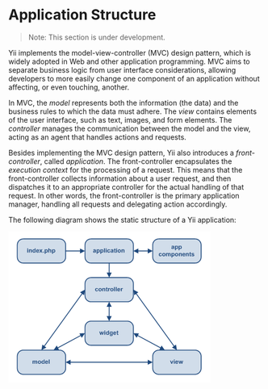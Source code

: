 Application Structure
=====================

> Note: This section is under development.

Yii implements the model-view-controller (MVC) design pattern, which is
widely adopted in Web and other application programming. MVC aims to separate business logic from
user interface considerations, allowing developers to more easily change one component of an application without affecting, or even touching, another.

In MVC, the *model* represents both the
information (the data) and the business rules to which the data must adhere. The *view* contains elements
of the user interface, such as text, images, and form elements. The *controller* manages
the communication between the model and the view, acting as an agent that handles actions and requests.

Besides implementing the MVC design pattern, Yii also introduces a *front-controller*, called
*application*. The front-controller encapsulates the *execution context* for the processing of a request. This means that the front-controller collects information about a user request, and
then dispatches it to an appropriate controller for the actual handling of that request. In other words, the front-controller is the primary application manager, handling all requests and delegating action accordingly.

The following diagram shows the static structure of a Yii application:

![Static structure of Yii application](images/structure.png)

